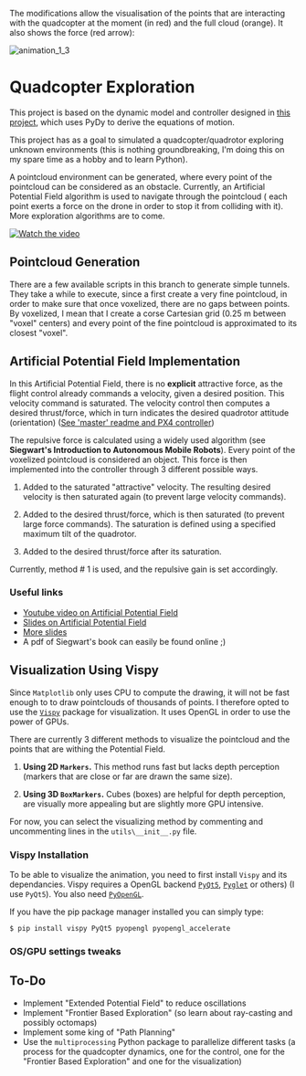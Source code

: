 The modifications allow the visualisation of the points that are interacting with the quadcopter at the moment (in red) and the full cloud (orange). It also shows the force (red arrow):


![animation_1_3](https://user-images.githubusercontent.com/6606382/153913265-6aa5f41f-1db1-447d-8bff-1076c5c9cb16.gif)

# Quadcopter Exploration

This project is based on the dynamic model and controller designed in [this project](https://github.com/bobzwik/Quadcopter_SimCon), which uses PyDy to derive the equations of motion.

This project has as a goal to simulated a quadcopter/quadrotor exploring unknown environments (this is nothing groundbreaking, I'm doing this on my spare time as a hobby and to learn Python).

A pointcloud environment can be generated, where every point of the pointcloud can be considered as an obstacle. Currently, an Artificial Potential Field algorithm is used to navigate through the pointcloud ( each point exerts a force on the drone in order to stop it from colliding with it). More exploration algorithms are to come.

[![Watch the video](http://img.youtube.com/vi/WuDDGpTPt2g/0.jpg)](https://youtu.be/WuDDGpTPt2g)


## Pointcloud Generation
There are a few available scripts in this branch to generate simple tunnels. They take a while to execute, since a first create a very fine pointcloud, in order to make sure that once voxelized, there are no gaps between points. By voxelized, I mean that I create a corse Cartesian grid (0.25 m between "voxel" centers) and every point of the fine pointcloud is approximated to its closest "voxel".

## Artificial Potential Field Implementation
In this Artificial Potential Field, there is no **explicit** attractive force, as the flight control already commands a velocity, given a desired position. This velocity command is saturated. The velocity control then computes a desired thrust/force, which in turn indicates the desired quadrotor attitude (orientation) ([See 'master' readme and PX4 controller](https://github.com/bobzwik/Quadcopter_SimCon/tree/master))

The repulsive force is calculated using a widely used algorithm (see **Siegwart's Introduction to Autonomous Mobile Robots**). Every point of the voxelized pointcloud is considered an object. This force is then implemented into the controller through 3 different possible ways.

1. Added to the saturated "attractive" velocity. The resulting desired velocity is then saturated again (to prevent large velocity commands).

2. Added to the desired thrust/force, which is then saturated (to prevent large force commands). The saturation is defined using a specified maximum tilt of the quadrotor.

3.  Added to the desired thrust/force after its saturation.

Currently, method # 1 is used, and the repulsive gain is set accordingly.


### Useful links
* [Youtube video on Artificial Potential Field](https://youtu.be/8Vva0bnMIEI)
* [Slides on Artificial Potential Field](https://www.cs.cmu.edu/~motionplanning/lecture/Chap4-Potential-Field_howie.pdf)
* [More slides](https://www.dis.uniroma1.it/~oriolo/amr/slides/MotionPlanning3_Slides.pdf)
* A pdf of Siegwart's book can easily be found online ;)


## Visualization Using Vispy
Since `Matplotlib` only uses CPU to compute the drawing, it will not be fast enough to to draw pointclouds of thousands of points. I therefore opted to use the [`Vispy`](http://vispy.org/) package for visualization. It uses OpenGL in order to use the power of GPUs.

There are currently 3 different methods to visualize the pointcloud and the points that are withing the Potential Field.

1. **Using 2D `Markers`.** This method runs fast but lacks depth perception (markers that are close or far are drawn the same size).

2. **Using 3D `BoxMarkers`.** Cubes (boxes) are helpful for depth perception, are visually more appealing but are slightly more GPU intensive.

For now, you can select the visualizing method by commenting and uncommenting lines in the `utils\__init__.py` file.

### Vispy Installation
To be able to visualize the animation, you need to first install `Vispy` and its dependancies. Vispy requires a OpenGL backend [`PyQt5`](https://pypi.org/project/PyQt5/), [`Pyglet`](https://pypi.org/project/pyglet/) or others) (I use `PyQt5`). You also need [`PyOpenGL`](https://pypi.org/project/PyOpenGL/).

If you have the pip package manager installed you can simply type:

`$ pip install vispy PyQt5 pyopengl pyopengl_accelerate` 

### OS/GPU settings tweaks

## To-Do
* Implement "Extended Potential Field" to reduce oscillations
* Implement "Frontier Based Exploration" (so learn about ray-casting and possibly octomaps)
* Implement some king of "Path Planning"
* Use the `multiprocessing` Python package to parallelize different tasks (a process for the quadcopter dynamics, one for the control, one for the "Frontier Based Exploration" and one for the visualization)
